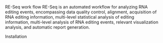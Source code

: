 RE-Seq work flow
RE-Seq is an automated workflow for analyzing RNA editing events, encompassing data quality control, alignment, acquisition of RNA editing information, multi-level statistical analysis of editing information, multi-level analysis of RNA editing events, relevant visualization analysis, and automatic report generation.

Installation
